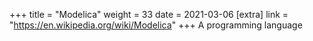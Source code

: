 +++
title = "Modelica"
weight = 33
date = 2021-03-06
[extra]
link = "https://en.wikipedia.org/wiki/Modelica"
+++
A programming language

